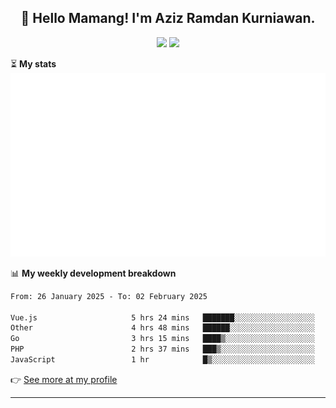 <h2 align="center">👋 Hello Mamang! I'm Aziz Ramdan Kurniawan.</h2>  
<p align="center">
  <img src="https://komarev.com/ghpvc/?username=azizramdan">
  <img src="https://wakatime.com/badge/user/90056fa0-4c31-4eca-954e-2a3ac05896f9.svg">
</p>
    
⏳ **My stats**  
![](https://raw.githubusercontent.com/azizramdan/github-stats/master/generated/overview.svg#gh-dark-mode-only)

📊 **My weekly development breakdown**
<!--START_SECTION:waka-->

```txt
From: 26 January 2025 - To: 02 February 2025

Vue.js                     5 hrs 24 mins   ███████░░░░░░░░░░░░░░░░░░   27.71 %
Other                      4 hrs 48 mins   ██████░░░░░░░░░░░░░░░░░░░   24.66 %
Go                         3 hrs 15 mins   ████▒░░░░░░░░░░░░░░░░░░░░   16.73 %
PHP                        2 hrs 37 mins   ███▒░░░░░░░░░░░░░░░░░░░░░   13.46 %
JavaScript                 1 hr            █▒░░░░░░░░░░░░░░░░░░░░░░░   05.15 %
```

<!--END_SECTION:waka-->
👉 [See more at my profile](https://wakatime.com/@azizramdan)
***
